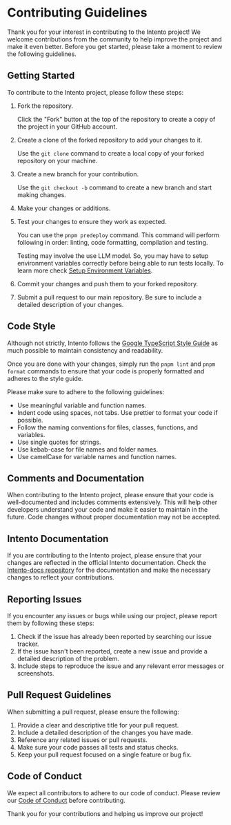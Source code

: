 # Contributing Guidelines

Thank you for your interest in contributing to the Intento project! We welcome contributions from the community to help improve the project and make it even better. Before you get started, please take a moment to review the following guidelines.

## Getting Started

To contribute to the Intento project, please follow these steps:

1. Fork the repository.

   Click the "Fork" button at the top of the repository to create a copy of the project in your GitHub account.

2. Create a clone of the forked repository to add your changes to it.

   Use the `git clone` command to create a local copy of your forked repository on your machine.

3. Create a new branch for your contribution.

   Use the `git checkout -b` command to create a new branch and start making changes.

4. Make your changes or additions.
5. Test your changes to ensure they work as expected.

   You can use the `pnpm predeploy` command. This command will perform following in order: linting, code formatting, compilation and testing.

   Testing may involve the use LLM model. So, you may have to setup environment variables correctly before being able to run tests locally. To learn more check [Setup Environment Variables](https://qvikchat.pkural.ca/getting-started#setup-environment-variables).

6. Commit your changes and push them to your forked repository.
7. Submit a pull request to our main repository. Be sure to include a detailed description of your changes.

## Code Style

Although not strictly, Intento follows the [Google TypeScript Style Guide](https://google.github.io/styleguide/tsguide.html) as much possible to maintain consistency and readability.

Once you are done with your changes, simply run the `pnpm lint` and `pnpm format` commands to ensure that your code is properly formatted and adheres to the style guide.

Please make sure to adhere to the following guidelines:

- Use meaningful variable and function names.
- Indent code using spaces, not tabs. Use prettier to format your code if possible.
- Follow the naming conventions for files, classes, functions, and variables.
- Use single quotes for strings.
- Use kebab-case for file names and folder names.
- Use camelCase for variable names and function names.

## Comments and Documentation

When contributing to the Intento project, please ensure that your code is well-documented and includes comments extensively. This will help other developers understand your code and make it easier to maintain in the future. Code changes without proper documentation may not be accepted.

## Intento Documentation

If you are contributing to the Intento project, please ensure that your changes are reflected in the official Intento documentation. Check the [Intento-docs repository](https://github.com/oconva/intento-docs) for the documentation and make the necessary changes to reflect your contributions.

## Reporting Issues

If you encounter any issues or bugs while using our project, please report them by following these steps:

1. Check if the issue has already been reported by searching our issue tracker.
2. If the issue hasn't been reported, create a new issue and provide a detailed description of the problem.
3. Include steps to reproduce the issue and any relevant error messages or screenshots.

## Pull Request Guidelines

When submitting a pull request, please ensure the following:

1. Provide a clear and descriptive title for your pull request.
2. Include a detailed description of the changes you have made.
3. Reference any related issues or pull requests.
4. Make sure your code passes all tests and status checks.
5. Keep your pull request focused on a single feature or bug fix.

## Code of Conduct

We expect all contributors to adhere to our code of conduct. Please review our [Code of Conduct](CODE_OF_CONDUCT.md) before contributing.

Thank you for your contributions and helping us improve our project!
